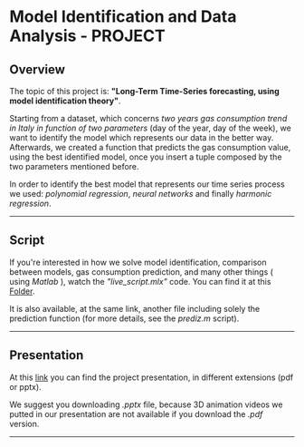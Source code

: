 # Model Identification and Data Analysis - PROJECT

## Overview
The topic of this project is: **"Long-Term Time-Series forecasting, using model identification theory"**. 

Starting from a dataset, which concerns *two years gas consumption trend in Italy in function of two parameters* (day of the year, day of the week), we want to identify the model which represents our data in the better way. 
Afterwards, we created a function that predicts the gas consumption value, using the best identified model, once you insert a tuple composed by the two parameters mentioned before.

In order to identify the best model that represents our time series process we used: *polynomial regression*, *neural networks* and finally *harmonic regression*.

***

## Script
If you're interested in how we solve model identification, comparison between models, gas consumption prediction, and many other things ( using *Matlab* ), watch the *"live_script.mlx"* code. 
You can find it at this [Folder](https://github.com/filsky0599/Progetto-IMAD/tree/main/Scripts).

It is also available, at the same link, another file including solely the prediction function (for more details, see the *prediz.m* script).

*** 

## Presentation
At this [link](https://github.com/filsky0599/Progetto-IMAD/tree/main/Presentation/FileExtension) you can find the project presentation, in different extensions (pdf or pptx).

We suggest you downloading *.pptx* file, because 3D animation videos we putted in our presentation are not available if you download the *.pdf* version.

***
